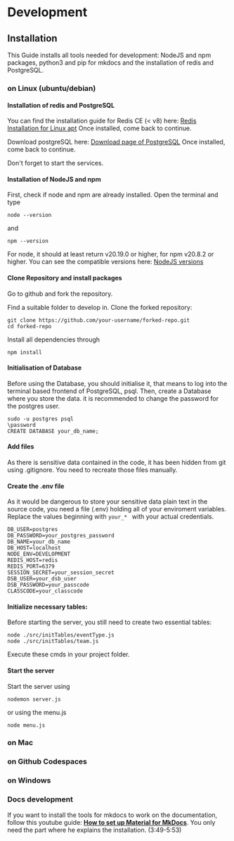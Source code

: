 # Development

## Installation

This Guide installs all tools needed for development: NodeJS and npm packages, python3 and pip for mkdocs and the installation of redis and PostgreSQL.

### on Linux (ubuntu/debian)

#### Installation of redis and PostgreSQL

You can find the installation guide for Redis CE (< v8) here: [Redis Installation for Linux apt]
Once installed, come back to continue.

[Redis Installation for Linux apt]: https://redis.io/docs/latest/operate/oss_and_stack/install/archive/install-redis/install-redis-on-linux/

Download postgreSQL here: [Download page of PostgreSQL]
Once installed, come back to continue.

[Download page of PostgreSQL]: https://www.postgresql.org/download/

Don't forget to start the services.

#### Installation of NodeJS and npm

First, check if node and npm are already installed.
Open the terminal and type 

``` 
node --version
```
and 

``` 
npm --version
```

For node, it should at least return v20.19.0 or higher, for npm v20.8.2 or higher. You can see the compatible versions here: [NodeJS versions]

[NodeJS Versions]: https://nodejs.org/en/about/previous-releases

#### Clone Repository and install packages
Go to github and fork the repository. 

Find a suitable folder to develop in.
Clone the forked repository:
``` 
git clone https://github.com/your-username/forked-repo.git
cd forked-repo
```
Install all dependencies through
``` 
npm install
```
#### Initialisation of Database 

Before using the Database, you should initialise it, that means to log into the terminal based frontend of PostgreSQL, psql. Then, create a Database where you store the data. it is recommended to change the password for the postgres user.
``` 
sudo -u postgres psql
\password
CREATE DATABASE your_db_name;
```
#### Add files
As there is sensitive data contained in the code, it has been hidden from git using .gitignore. You need to recreate those files manually.
#### Create the .env file
As it would be dangerous to store your sensitive data plain text in the source code, you need a file (.env) holding all of your enviroment variables. Replace the values beginning with ```your_* ``` with your actual credentials.
``` 
DB_USER=postgres
DB_PASSWORD=your_postgres_password
DB_NAME=your_db_name
DB_HOST=localhost
NODE_ENV=DEVELOPMENT
REDIS_HOST=redis
REDIS_PORT=6379
SESSION_SECRET=your_session_secret
DSB_USER=your_dsb_user
DSB_PASSWORD=your_passcode
CLASSCODE=your_classcode
```
#### Initialize necessary tables:
Before starting the server, you still need to create two essential tables:
```
node ./src/initTables/eventType.js
node ./src/initTables/team.js
```
Execute these cmds in your project folder.

#### Start the server
Start the server using
```
nodemon server.js
```
or using the menu.js
```
node menu.js
```


### on Mac
### on Github Codespaces
### on Windows
### Docs development
If you want to install the tools for mkdocs to work on the documentation, follow this youtube guide:
__[How to set up Material for MkDocs]__. You only need the part where he explains the installation. (3:49-5:53)

  [How to set up Material for MkDocs]: https://www.youtube.com/watch?v=xlABhbnNrfI